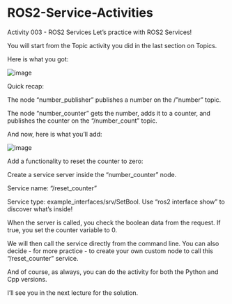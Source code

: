 # ROS2-Service-Activities

Activity 003 - ROS2 Services
Let’s practice with ROS2 Services!

You will start from the Topic activity you did in the last section on Topics.

Here is what you got:

![image](https://github.com/promit7473/ROS2-Service-Activities/assets/108547743/04a048bb-c78a-496b-bf19-2c081a8d38e7)



Quick recap:

The node “number_publisher” publishes a number on the /”number” topic.

The node “number_counter” gets the number, adds it to a counter, and publishes the counter on the “/number_count” topic.

And now, here is what you’ll add:

![image](https://github.com/promit7473/ROS2-Service-Activities/assets/108547743/8b9eb81f-b6a2-4351-b72b-09d188c98334)



Add a functionality to reset the counter to zero:

Create a service server inside the “number_counter” node.

Service name: “/reset_counter”

Service type: example_interfaces/srv/SetBool. Use “ros2 interface show” to discover what’s inside!

When the server is called, you check the boolean data from the request. If true, you set the counter variable to 0.

We will then call the service directly from the command line. You can also decide - for more practice - to create your own custom node to call this “/reset_counter” service.

And of course, as always, you can do the activity for both the Python and Cpp versions.

I’ll see you in the next lecture for the solution.

